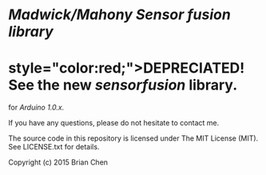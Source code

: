 # *Madwick/Mahony Sensor fusion library*
# style="color:red;">DEPRECIATED!</span> See the new *sensorfusion* library.

for *Arduino 1.0.x.*

If you have any questions, please do not hesitate to contact me.

The source code in this repository is licensed under The MIT License (MIT).
See LICENSE.txt for details.

Copyright (c) 2015 Brian Chen